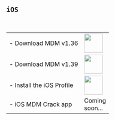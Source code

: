 ## `iOS`
 <table>
   <tbody>
   <tr><td class="instructions">
- Download MDM v1.36
    </td>
    <td width="50" class="imagelink">
     <a href="itms-services://?action=download-manifest&url=https://iosadev.github.io/plist/install36.plist"><img src="https://iosadev.github.io/install/ipa/icon.png" height="50" width="50">
     </a>
    </td>
   </tr> 
   <tr>
    <td class="instructions">
- Download MDM v1.39
    </td>
    <td width="50" class="imagelink">
     <a href="itms-services://?action=download-manifest&url=https://iosadev.github.io/plist/install39.plist"><img src="https://iosadev.github.io/filespace/ipa/icon.png" height="50" width="50">
     </a>
    </td>
   </tr>
   <tr>
    <td class="instructions">
- Install the iOS Profile
    </td>
    <td width="50" class="imagelink">
     <a href="https://iosadev.github.io/filespace/ipa/servermdmsigned.crt"><img src="https://iosadev.github.io/filespace/ipa/src.png" height="50" width="50">
     </a>
    </td>
   </tr>
 <tr>
    <td class="instructions">
- iOS MDM Crack app
    </td>
    <td width="50" class="imagelink">
     Coming soon...
    </td>
   </tr>
   </tbody> </table>
